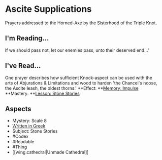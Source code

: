 # Ascite Supplications
Prayers addressed to the Horned-Axe by the Sisterhood of the Triple Knot.
## I'm Reading...
If we should pass not, let our enemies pass, unto their deserved end…'
## I've Read...
One prayer describes how sufficient Knock-aspect can be used with the arts of Abjurations & Limitations and wood to harden 'the Chancel's noose, the Ascite leash, the oldest thorns.'
**Effect: **[Memory: Impulse](https://uadaf.theevilroot.xyz/rowenarium/element/mem.impulse)
**Mastery: **[Lesson: Stone Stories](https://uadaf.theevilroot.xyz/rowenarium/element/x.stonestories)
## Aspects
- Mystery: Scale 8
- [Written in Greek](https://uadaf.theevilroot.xyz/rowenarium/element/w.greek)
- Subject: Stone Stories
- #Codex
- #Readable
- #Thing
- [[wing.cathedral|Unmade Cathedral]]